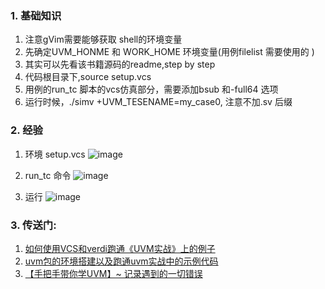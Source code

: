 ### 1. 基础知识
   1. 注意gVim需要能够获取 shell的环境变量
   2. 先确定UVM_HONME 和 WORK_HOME 环境变量(用例filelist 需要使用的 )
   3. 其实可以先看该书籍源码的readme,step by step
   4. 代码根目录下,source setup.vcs
   5. 用例的run_tc 脚本的vcs仿真部分，需要添加bsub 和-full64 选项
   6. 运行时候，./simv +UVM_TESENAME=my_case0, 注意不加.sv 后缀
### 2. 经验
1. 环境 setup.vcs
   ![image](https://github.com/bulaqi/IC-DV.github.io/assets/55919713/9f724dfb-7dda-4087-8966-7cf447492382)

3. run_tc 命令
   ![image](https://github.com/bulaqi/IC-DV.github.io/assets/55919713/a262dc2e-66ba-4271-860b-e34f7a103899)
4. 运行
   ![image](https://github.com/bulaqi/IC-DV.github.io/assets/55919713/6e9e6b79-4e9a-43e9-8c40-04ffc3d29f61)

### 3. 传送门:
1. [如何使用VCS和verdi跑通《UVM实战》上的例子](https://blog.csdn.net/sinat_41774721/article/details/123903999)
2. [uvm包的环境搭建以及跑通uvm实战中的示例代码
](https://blog.csdn.net/rainforants/article/details/136317783?utm_medium=distribute.pc_relevant.none-task-blog-2~default~baidujs_baidulandingword~default-0-136317783-blog-123903999.235^v43^pc_blog_bottom_relevance_base5&spm=1001.2101.3001.4242.1&utm_relevant_index=3)
3. [【手把手带你学UVM】~ 记录遇到的一切错误](https://blog.csdn.net/qq_40549426/article/details/125815312)

